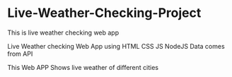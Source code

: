 # Live-Weather-Checking-Project
This is live weather  checking web app

Live Weather checking Web App using HTML CSS JS NodeJS
Data comes from API

This Web APP Shows live weather of different cities

